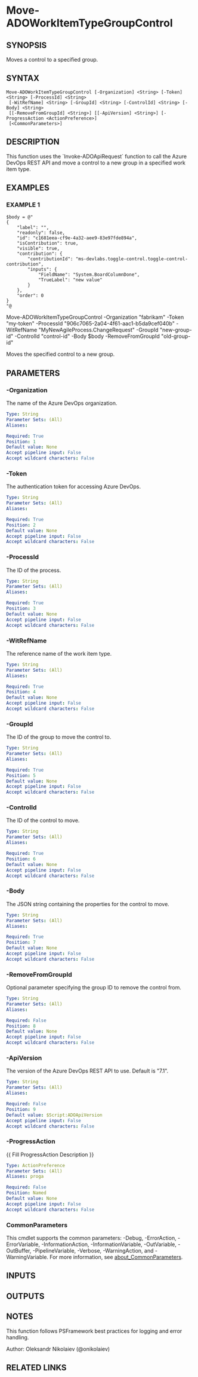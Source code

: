 ﻿---
external help file: ado.core-help.xml
Module Name: ado.core
online version:
schema: 2.0.0
---

# Move-ADOWorkItemTypeGroupControl

## SYNOPSIS
Moves a control to a specified group.

## SYNTAX

```
Move-ADOWorkItemTypeGroupControl [-Organization] <String> [-Token] <String> [-ProcessId] <String>
 [-WitRefName] <String> [-GroupId] <String> [-ControlId] <String> [-Body] <String>
 [[-RemoveFromGroupId] <String>] [[-ApiVersion] <String>] [-ProgressAction <ActionPreference>]
 [<CommonParameters>]
```

## DESCRIPTION
This function uses the \`Invoke-ADOApiRequest\` function to call the Azure DevOps REST API and move a control to a new group in a specified work item type.

## EXAMPLES

### EXAMPLE 1
```
$body = @"
{
    "label": "",
    "readonly": false,
    "id": "c1681eea-cf9e-4a32-aee9-83e97fde894a",
    "isContribution": true,
    "visible": true,
    "contribution": {
        "contributionId": "ms-devlabs.toggle-control.toggle-control-contribution",
        "inputs": {
            "FieldName": "System.BoardColumnDone",
            "TrueLabel": "new value"
        }
    },
    "order": 0
}
"@
```

Move-ADOWorkItemTypeGroupControl -Organization "fabrikam" -Token "my-token" -ProcessId "906c7065-2a04-4f61-aac1-b5da9cef040b" -WitRefName "MyNewAgileProcess.ChangeRequest" -GroupId "new-group-id" -ControlId "control-id" -Body $body -RemoveFromGroupId "old-group-id"

Moves the specified control to a new group.

## PARAMETERS

### -Organization
The name of the Azure DevOps organization.

```yaml
Type: String
Parameter Sets: (All)
Aliases:

Required: True
Position: 1
Default value: None
Accept pipeline input: False
Accept wildcard characters: False
```

### -Token
The authentication token for accessing Azure DevOps.

```yaml
Type: String
Parameter Sets: (All)
Aliases:

Required: True
Position: 2
Default value: None
Accept pipeline input: False
Accept wildcard characters: False
```

### -ProcessId
The ID of the process.

```yaml
Type: String
Parameter Sets: (All)
Aliases:

Required: True
Position: 3
Default value: None
Accept pipeline input: False
Accept wildcard characters: False
```

### -WitRefName
The reference name of the work item type.

```yaml
Type: String
Parameter Sets: (All)
Aliases:

Required: True
Position: 4
Default value: None
Accept pipeline input: False
Accept wildcard characters: False
```

### -GroupId
The ID of the group to move the control to.

```yaml
Type: String
Parameter Sets: (All)
Aliases:

Required: True
Position: 5
Default value: None
Accept pipeline input: False
Accept wildcard characters: False
```

### -ControlId
The ID of the control to move.

```yaml
Type: String
Parameter Sets: (All)
Aliases:

Required: True
Position: 6
Default value: None
Accept pipeline input: False
Accept wildcard characters: False
```

### -Body
The JSON string containing the properties for the control to move.

```yaml
Type: String
Parameter Sets: (All)
Aliases:

Required: True
Position: 7
Default value: None
Accept pipeline input: False
Accept wildcard characters: False
```

### -RemoveFromGroupId
Optional parameter specifying the group ID to remove the control from.

```yaml
Type: String
Parameter Sets: (All)
Aliases:

Required: False
Position: 8
Default value: None
Accept pipeline input: False
Accept wildcard characters: False
```

### -ApiVersion
The version of the Azure DevOps REST API to use.
Default is "7.1".

```yaml
Type: String
Parameter Sets: (All)
Aliases:

Required: False
Position: 9
Default value: $Script:ADOApiVersion
Accept pipeline input: False
Accept wildcard characters: False
```

### -ProgressAction
{{ Fill ProgressAction Description }}

```yaml
Type: ActionPreference
Parameter Sets: (All)
Aliases: proga

Required: False
Position: Named
Default value: None
Accept pipeline input: False
Accept wildcard characters: False
```

### CommonParameters
This cmdlet supports the common parameters: -Debug, -ErrorAction, -ErrorVariable, -InformationAction, -InformationVariable, -OutVariable, -OutBuffer, -PipelineVariable, -Verbose, -WarningAction, and -WarningVariable. For more information, see [about_CommonParameters](http://go.microsoft.com/fwlink/?LinkID=113216).

## INPUTS

## OUTPUTS

## NOTES
This function follows PSFramework best practices for logging and error handling.

Author: Oleksandr Nikolaiev (@onikolaiev)

## RELATED LINKS
